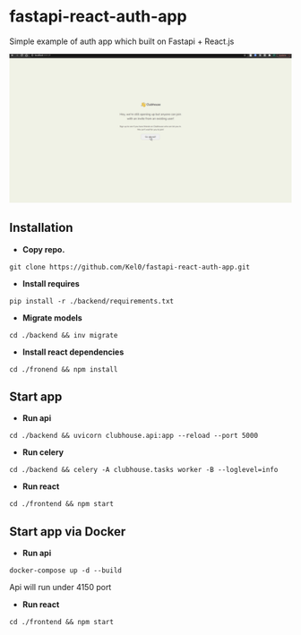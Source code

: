 # fastapi-react-auth-app

Simple example of auth app which built on Fastapi + React.js


![Demo](https://github.com/Kel0/fastapi-react-auth-app/blob/master/demo/demo.gif)


## Installation
* **Copy repo.**
```shell
git clone https://github.com/Kel0/fastapi-react-auth-app.git
```

* **Install requires**
```shell
pip install -r ./backend/requirements.txt
```

* **Migrate models**
```shell
cd ./backend && inv migrate
```

* **Install react dependencies**
```shell
cd ./fronend && npm install
```

## Start app
* **Run api**
```shell
cd ./backend && uvicorn clubhouse.api:app --reload --port 5000
```

* **Run celery**
```shell
cd ./backend && celery -A clubhouse.tasks worker -B --loglevel=info
```

* **Run react**
```shell
cd ./frontend && npm start
```

## Start app via Docker
* **Run api**
```
docker-compose up -d --build
```
Api will run under 4150 port

* **Run react**
```shell
cd ./frontend && npm start
```